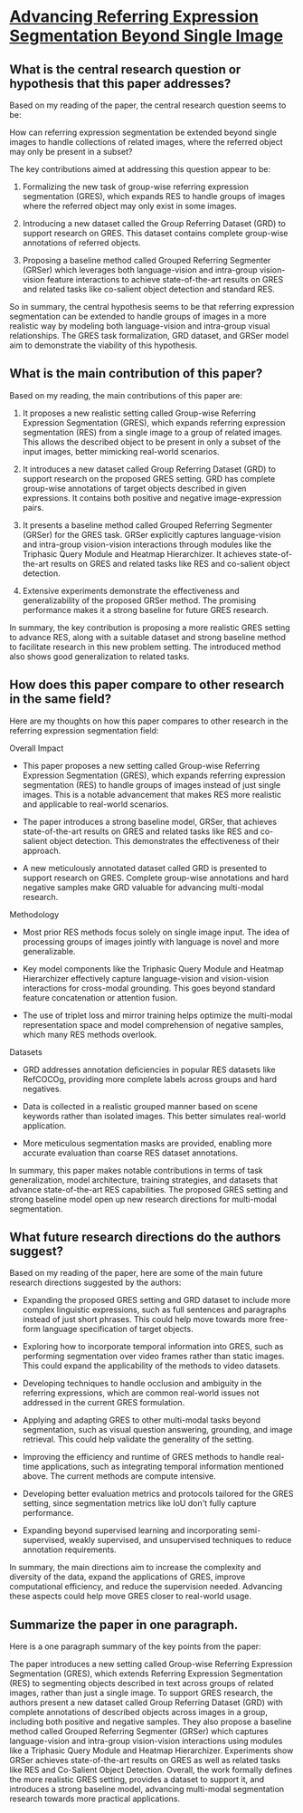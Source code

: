 # [Advancing Referring Expression Segmentation Beyond Single Image](https://arxiv.org/abs/2305.12452)

## What is the central research question or hypothesis that this paper addresses?

 Based on my reading of the paper, the central research question seems to be:

How can referring expression segmentation be extended beyond single images to handle collections of related images, where the referred object may only be present in a subset?

The key contributions aimed at addressing this question appear to be:

1) Formalizing the new task of group-wise referring expression segmentation (GRES), which expands RES to handle groups of images where the referred object may only exist in some images.

2) Introducing a new dataset called the Group Referring Dataset (GRD) to support research on GRES. This dataset contains complete group-wise annotations of referred objects.

3) Proposing a baseline method called Grouped Referring Segmenter (GRSer) which leverages both language-vision and intra-group vision-vision feature interactions to achieve state-of-the-art results on GRES and related tasks like co-salient object detection and standard RES.

So in summary, the central hypothesis seems to be that referring expression segmentation can be extended to handle groups of images in a more realistic way by modeling both language-vision and intra-group visual relationships. The GRES task formalization, GRD dataset, and GRSer model aim to demonstrate the viability of this hypothesis.


## What is the main contribution of this paper?

 Based on my reading, the main contributions of this paper are:

1. It proposes a new realistic setting called Group-wise Referring Expression Segmentation (GRES), which expands referring expression segmentation (RES) from a single image to a group of related images. This allows the described object to be present in only a subset of the input images, better mimicking real-world scenarios. 

2. It introduces a new dataset called Group Referring Dataset (GRD) to support research on the proposed GRES setting. GRD has complete group-wise annotations of target objects described in given expressions. It contains both positive and negative image-expression pairs.

3. It presents a baseline method called Grouped Referring Segmenter (GRSer) for the GRES task. GRSer explicitly captures language-vision and intra-group vision-vision interactions through modules like the Triphasic Query Module and Heatmap Hierarchizer. It achieves state-of-the-art results on GRES and related tasks like RES and co-salient object detection.

4. Extensive experiments demonstrate the effectiveness and generalizability of the proposed GRSer method. The promising performance makes it a strong baseline for future GRES research.

In summary, the key contribution is proposing a more realistic GRES setting to advance RES, along with a suitable dataset and strong baseline method to facilitate research in this new problem setting. The introduced method also shows good generalization to related tasks.


## How does this paper compare to other research in the same field?

 Here are my thoughts on how this paper compares to other research in the referring expression segmentation field:

Overall Impact
- This paper proposes a new setting called Group-wise Referring Expression Segmentation (GRES), which expands referring expression segmentation (RES) to handle groups of images instead of just single images. This is a notable advancement that makes RES more realistic and applicable to real-world scenarios.

- The paper introduces a strong baseline model, GRSer, that achieves state-of-the-art results on GRES and related tasks like RES and co-salient object detection. This demonstrates the effectiveness of their approach.

- A new meticulously annotated dataset called GRD is presented to support research on GRES. Complete group-wise annotations and hard negative samples make GRD valuable for advancing multi-modal research.

Methodology
- Most prior RES methods focus solely on single image input. The idea of processing groups of images jointly with language is novel and more generalizable.

- Key model components like the Triphasic Query Module and Heatmap Hierarchizer effectively capture language-vision and vision-vision interactions for cross-modal grounding. This goes beyond standard feature concatenation or attention fusion.

- The use of triplet loss and mirror training helps optimize the multi-modal representation space and model comprehension of negative samples, which many RES methods overlook.

Datasets
- GRD addresses annotation deficiencies in popular RES datasets like RefCOCOg, providing more complete labels across groups and hard negatives.

- Data is collected in a realistic grouped manner based on scene keywords rather than isolated images. This better simulates real-world application.

- More meticulous segmentation masks are provided, enabling more accurate evaluation than coarse RES dataset annotations.

In summary, this paper makes notable contributions in terms of task generalization, model architecture, training strategies, and datasets that advance state-of-the-art RES capabilities. The proposed GRES setting and strong baseline model open up new research directions for multi-modal segmentation.


## What future research directions do the authors suggest?

 Based on my reading of the paper, here are some of the main future research directions suggested by the authors:

- Expanding the proposed GRES setting and GRD dataset to include more complex linguistic expressions, such as full sentences and paragraphs instead of just short phrases. This could help move towards more free-form language specification of target objects.

- Exploring how to incorporate temporal information into GRES, such as performing segmentation over video frames rather than static images. This could expand the applicability of the methods to video datasets.

- Developing techniques to handle occlusion and ambiguity in the referring expressions, which are common real-world issues not addressed in the current GRES formulation.

- Applying and adapting GRES to other multi-modal tasks beyond segmentation, such as visual question answering, grounding, and image retrieval. This could help validate the generality of the setting.

- Improving the efficiency and runtime of GRES methods to handle real-time applications, such as integrating temporal information mentioned above. The current methods are compute intensive.

- Developing better evaluation metrics and protocols tailored for the GRES setting, since segmentation metrics like IoU don't fully capture performance.

- Expanding beyond supervised learning and incorporating semi-supervised, weakly supervised, and unsupervised techniques to reduce annotation requirements.

In summary, the main directions aim to increase the complexity and diversity of the data, expand the applications of GRES, improve computational efficiency, and reduce the supervision needed. Advancing these aspects could help move GRES closer to real-world usage.


## Summarize the paper in one paragraph.

 Here is a one paragraph summary of the key points from the paper:

The paper introduces a new setting called Group-wise Referring Expression Segmentation (GRES), which extends Referring Expression Segmentation (RES) to segmenting objects described in text across groups of related images, rather than just a single image. To support GRES research, the authors present a new dataset called Group Referring Dataset (GRD) with complete annotations of described objects across images in a group, including both positive and negative samples. They also propose a baseline method called Grouped Referring Segmenter (GRSer) which captures language-vision and intra-group vision-vision interactions using modules like a Triphasic Query Module and Heatmap Hierarchizer. Experiments show GRSer achieves state-of-the-art results on GRES as well as related tasks like RES and Co-Salient Object Detection. Overall, the work formally defines the more realistic GRES setting, provides a dataset to support it, and introduces a strong baseline model, advancing multi-modal segmentation research towards more practical applications.
